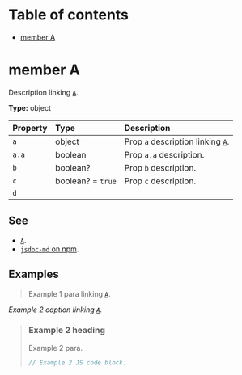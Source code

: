 # Table of contents

- [member A](#member-a)

# member A

Description linking [`A`](#member-a).

**Type:** object

| Property | Type              | Description                                    |
| :------- | :---------------- | :--------------------------------------------- |
| `a`      | object            | Prop `a` description linking [`A`](#member-a). |
| `a.a`    | boolean           | Prop `a.a` description.                        |
| `b`      | boolean?          | Prop `b` description.                          |
| `c`      | boolean? = `true` | Prop `c` description.                          |
| `d`      |                   |                                                |

## See

- [`A`](#member-a).
- [`jsdoc-md` on npm](https://npm.im/jsdoc-md).

## Examples

> Example 1 para linking [`A`](#member-a).

_Example 2 caption linking [`A`](#member-a)._

> ### Example 2 heading
>
> Example 2 para.
>
> ```js
> // Example 2 JS code block.
> ```
